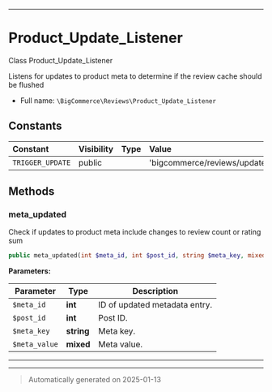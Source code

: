 ***

# Product_Update_Listener

Class Product_Update_Listener

Listens for updates to product meta to determine if the review
cache should be flushed

* Full name: `\BigCommerce\Reviews\Product_Update_Listener`


## Constants

| Constant | Visibility | Type | Value |
|:---------|:-----------|:-----|:------|
|`TRIGGER_UPDATE`|public| |&#039;bigcommerce/reviews/update&#039;|


## Methods


### meta_updated

Check if updates to product meta include changes to review count or rating sum

```php
public meta_updated(int $meta_id, int $post_id, string $meta_key, mixed $meta_value): mixed
```








**Parameters:**

| Parameter | Type | Description |
|-----------|------|-------------|
| `$meta_id` | **int** | ID of updated metadata entry. |
| `$post_id` | **int** | Post ID. |
| `$meta_key` | **string** | Meta key. |
| `$meta_value` | **mixed** | Meta value. |





***


***
> Automatically generated on 2025-01-13
